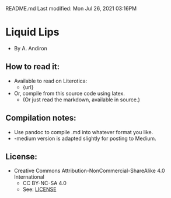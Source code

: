 README.md
Last modified: Mon Jul 26, 2021  03:16PM

# Liquid Lips
* By A. Andiron

## How to read it:
* Available to read on Literotica:
	* {url}
* Or, compile from this source code using latex.
	* (Or just read the markdown, available in source.) 

## Compilation notes:
* Use pandoc to compile .md into whatever format you like.
* -medium version is adapted slightly for posting to Medium.

## License:
* Creative Commons Attribution-NonCommercial-ShareAlike 4.0 International
	* CC BY-NC-SA 4.0
	* See: [LICENSE](./LICENSE)


